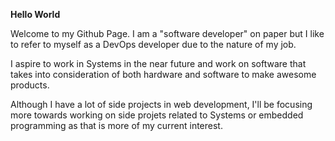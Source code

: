 **Hello World**


Welcome to my Github Page. I am a "software developer" on paper but I like to refer to myself as a DevOps developer due to the nature of my job.

I aspire to work in Systems in the near future and work on software that takes into consideration of both hardware and software to make awesome products.

Although I have a lot of side projects in web development, I'll be focusing more towards working on side projets related to Systems or embedded programming as that is more of my current interest.
